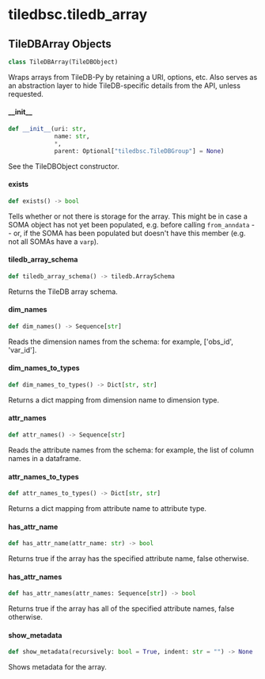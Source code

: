 <a id="tiledbsc.tiledb_array"></a>

# tiledbsc.tiledb\_array

<a id="tiledbsc.tiledb_array.TileDBArray"></a>

## TileDBArray Objects

```python
class TileDBArray(TileDBObject)
```

Wraps arrays from TileDB-Py by retaining a URI, options, etc.
Also serves as an abstraction layer to hide TileDB-specific details from the API, unless
requested.

<a id="tiledbsc.tiledb_array.TileDBArray.__init__"></a>

#### \_\_init\_\_

```python
def __init__(uri: str,
             name: str,
             *,
             parent: Optional["tiledbsc.TileDBGroup"] = None)
```

See the TileDBObject constructor.

<a id="tiledbsc.tiledb_array.TileDBArray.exists"></a>

#### exists

```python
def exists() -> bool
```

Tells whether or not there is storage for the array. This might be in case a SOMA
object has not yet been populated, e.g. before calling `from_anndata` -- or, if the
SOMA has been populated but doesn't have this member (e.g. not all SOMAs have a `varp`).

<a id="tiledbsc.tiledb_array.TileDBArray.tiledb_array_schema"></a>

#### tiledb\_array\_schema

```python
def tiledb_array_schema() -> tiledb.ArraySchema
```

Returns the TileDB array schema.

<a id="tiledbsc.tiledb_array.TileDBArray.dim_names"></a>

#### dim\_names

```python
def dim_names() -> Sequence[str]
```

Reads the dimension names from the schema: for example, ['obs_id', 'var_id'].

<a id="tiledbsc.tiledb_array.TileDBArray.dim_names_to_types"></a>

#### dim\_names\_to\_types

```python
def dim_names_to_types() -> Dict[str, str]
```

Returns a dict mapping from dimension name to dimension type.

<a id="tiledbsc.tiledb_array.TileDBArray.attr_names"></a>

#### attr\_names

```python
def attr_names() -> Sequence[str]
```

Reads the attribute names from the schema: for example, the list of column names in a dataframe.

<a id="tiledbsc.tiledb_array.TileDBArray.attr_names_to_types"></a>

#### attr\_names\_to\_types

```python
def attr_names_to_types() -> Dict[str, str]
```

Returns a dict mapping from attribute name to attribute type.

<a id="tiledbsc.tiledb_array.TileDBArray.has_attr_name"></a>

#### has\_attr\_name

```python
def has_attr_name(attr_name: str) -> bool
```

Returns true if the array has the specified attribute name, false otherwise.

<a id="tiledbsc.tiledb_array.TileDBArray.has_attr_names"></a>

#### has\_attr\_names

```python
def has_attr_names(attr_names: Sequence[str]) -> bool
```

Returns true if the array has all of the specified attribute names, false otherwise.

<a id="tiledbsc.tiledb_array.TileDBArray.show_metadata"></a>

#### show\_metadata

```python
def show_metadata(recursively: bool = True, indent: str = "") -> None
```

Shows metadata for the array.

